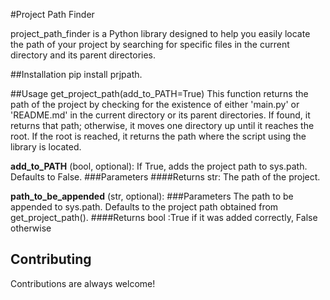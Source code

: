 #Project Path Finder

project_path_finder is a Python library designed to help you easily locate the path of your project by searching for specific files in the current directory and its parent directories.

##Installation
pip install prjpath.

##Usage
get_project_path(add_to_PATH=True)
This function returns the path of the project by checking for the existence of either 'main.py' or 'README.md' in the current directory or its parent directories. If found, it returns that path; otherwise, it moves one directory up until it reaches the root. If the root is reached, it returns the path where the script using the library is located.


**add_to_PATH** (bool, optional): If True, adds the project path to sys.path. Defaults to False.
###Parameters
####Returns
str: The path of the project.


**path_to_be_appended** (str, optional): 
###Parameters
The path to be appended to sys.path. Defaults to the project path obtained from get_project_path().
####Returns 
bool :True if it was added correctly, False otherwise


## Contributing  

Contributions are always welcome! 